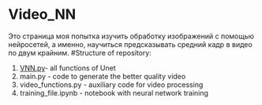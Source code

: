 # Video_NN
Это страница моя попытка изучить обработку изображений с помощью нейросетей, а именно, научиться предсказывать средний кадр в видео по двум крайним.
#Structure of repository:
1. [VNN.py](Video_NN/VNN.py)- all functions of Unet
2. main.py - code to generate the better quality video
3. video_functions.py - auxiliary code for video processing
4. training_file.ipynb - notebook with neural network training
